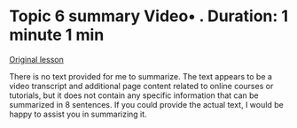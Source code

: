 # Topic 6 summary Video• . Duration: 1 minute 1 min

[Original lesson](https://www.coursera.org/learn/uol-web-development/lecture/lo2ys/topic-6-summary)

There is no text provided for me to summarize. The text appears to be a video transcript and additional page content related to online courses or tutorials, but it does not contain any specific information that can be summarized in 8 sentences. If you could provide the actual text, I would be happy to assist you in summarizing it.

